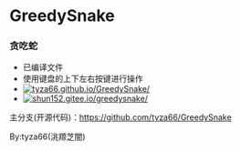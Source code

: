 # GreedySnake
### 贪吃蛇
- 已编译文件
- 使用键盘的上下左右按键进行操作
- [![tyza66.github.io/GreedySnake/](https://img.shields.io/badge/tyza66.github.io/GreedySnake/-grey)](https://tyza66.github.io/GreedySnake/)  
- [![shun152.gitee.io/greedysnake/](https://img.shields.io/badge/shun152.gitee.io/greedysnake/-grey)](https://shun152.gitee.io/greedysnake/)  

主分支(开源代码)：https://github.com/tyza66/GreedySnake

By:tyza66(洮羱芝闇)

